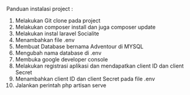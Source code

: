Panduan instalasi project :
1. Melakukan Git clone pada project
2. Melakukan composer install dan juga composer update
3. Melakukan instal laravel Socialite
4. Menambahkan file .env
5. Membuat Database bernama Adventour di MYSQL
6. Mengubah nama database di .env
7. Membuka google developer console
8. Melakukan registrasi aplikasi dan mendapatkan client ID dan client Secret
9. Menambahkan client ID dan client Secret pada file .env
10. Jalankan perintah php artisan serve 
